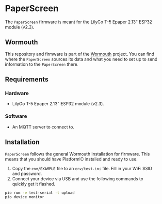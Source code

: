 # PaperScreen

The `PaperScreen` firmware is meant for the LilyGo T-5 Epaper 2.13" ESP32 module (v2.3).

## Wormouth

This repository and firmware is part of the [Wormouth](https://supakeen.com/project/wormouth)
project. You can find where the `PaperScreen` sources its data and what you need to set up to
send information to the `PaperScreen` there.

## Requirements

### Hardware

- LilyGo T-5 Epaper 2.13" ESP32 module (v2.3).

### Software

- An MQTT server to connect to.

## Installation

`PaperScreen` follows the general Wormouth Installation for firmware. This means that you should
have PlatformIO installed and ready to use.

1. Copy the `env/EXAMPLE` file to an `env/test.ini` file. Fill in your WiFi SSID and password.
2. Connect your device via USB and use the following commands to quickly get it flashed.

```bash
pio run -e test-serial -t upload
pio device monitor
```
